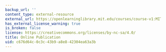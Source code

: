 ```yaml
---
backup_url: ''
content_type: external-resource
external_url: https://openlearninglibrary.mit.edu/courses/course-v1:MITx+HST.936x+1T2019/about
has_external_license_warning: true
is_broken: false
license: https://creativecommons.org/licenses/by-nc-sa/4.0/
title: Online Publication
uid: c676d64c-0c3c-43b9-a8e8-42304ea63a3b
---
```

